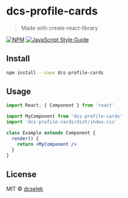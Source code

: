 # dcs-profile-cards

> Made with create-react-library

[![NPM](https://img.shields.io/npm/v/dcs-profile-cards.svg)](https://www.npmjs.com/package/dcs-profile-cards) [![JavaScript Style Guide](https://img.shields.io/badge/code_style-standard-brightgreen.svg)](https://standardjs.com)

## Install

```bash
npm install --save dcs-profile-cards
```

## Usage

```jsx
import React, { Component } from 'react'

import MyComponent from 'dcs-profile-cards'
import 'dcs-profile-cards/dist/index.css'

class Example extends Component {
  render() {
    return <MyComponent />
  }
}
```

## License

MIT © [dcselek](https://github.com/dcselek)

